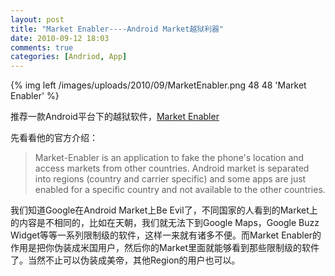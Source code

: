 ```yaml
---
layout: post
title: "Market Enabler----Android Market越狱利器"
date: 2010-09-12 18:03
comments: true
categories: [Andriod, App]
---
```

{% img left /images/uploads/2010/09/MarketEnabler.png 48 48 'Market Enabler' %}

推荐一款Android平台下的越狱软件，[Market Enabler](http://code.google.com/p/market-enabler/ "Market Enabler")

先看看他的官方介绍：

>Market-Enabler is an application to fake the phone's location and access markets from other countries. Android market is separated into regions (country and carrier specific) and some apps are just enabled for a specific country and not available to the other countries.


我们知道Google在Android Market上Be Evil了，不同国家的人看到的Market上的内容是不相同的，比如在天朝，我们就无法下到Google Maps，Google Buzz Widget等等一系列限制级的软件，这样一来就有诸多不便。而Market Enabler的作用是把你伪装成米国用户，然后你的Market里面就能够看到那些限制级的软件了。当然不止可以伪装成美帝，其他Region的用户也可以。

<!--more->>

**注意：此软件需要Root权限（如无，会出现错误）**

不懂如何获取Root权限的可以Google一下，不同机型对应不同方法

下面附上几张软件运行截屏，测试机型三星GT-i9000，Android2.1

可以设置Market数据库对应的代码，各个国家的代码不同

{% img center /images/uploads/2010/09/CAP201009121742.jpg 288 480 'Market Enabler截屏' %}

长摁地区，会出现fake xxx的提示，点击一下即可，如果没有root权限会有we got a problem, huston

{% img center /images/uploads/2010/09/CAP201009121741.jpg 288 480 'Market Enabler截屏' %}


可选择对之前的设置进行备份

{% img center /images/uploads/2010/09/CAP201009121739.jpg 288 480 'Market Enabler截屏' %}


1、重启之后需要再设置

2、重启之后会导致APN设置不对，需要自动搜寻网络一下

不过总体来说这款软件还是做得不错，更改Region之后彩信cmwap和cmnet都能正常使用～

附上软件QR码：

{% img center /images/uploads/2010/09/MarketEnabler_QR.png 150 150 'MarketEnabler QR Code' %}